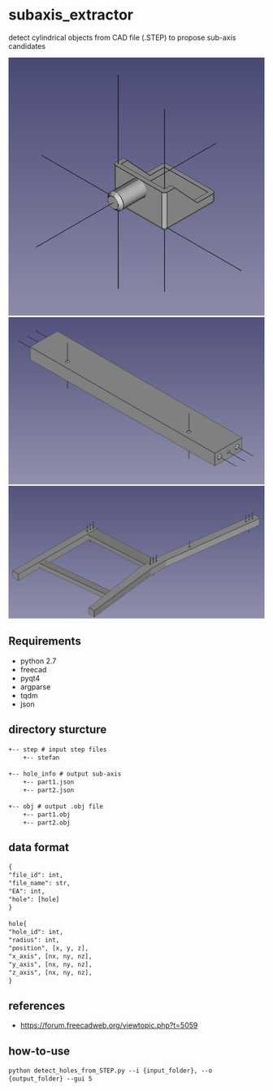 # subaxis_extractor

detect cylindrical objects from CAD file (.STEP) to propose sub-axis candidates

![](./imgs/img1.png)
![](./imgs/img2.png)
![](./imgs/img3.png)

## Requirements

- python 2.7
- freecad
- pyqt4
- argparse
- tqdm
- json

## directory sturcture

```
+-- step # input step files
    +-- stefan

+-- hole_info # output sub-axis
    +-- part1.json
    +-- part2.json

+-- obj # output .obj file
    +-- part1.obj
    +-- part2.obj
```

## data format

```
{
"file_id": int,
"file_name": str,
"EA": int,
"hole": [hole]
}

hole{
"hole_id": int,
"radius": int,
"position", [x, y, z],
"x_axis", [nx, ny, nz],
"y_axis", [nx, ny, nz],
"z_axis", [nx, ny, nz],
}

```

## references

- https://forum.freecadweb.org/viewtopic.php?t=5059

## how-to-use

```
python detect_holes_from_STEP.py --i {input_folder}, --o {output_folder} --gui 5
```

